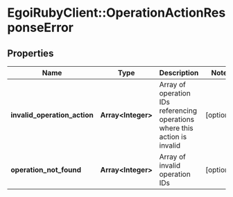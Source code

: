 # EgoiRubyClient::OperationActionResponseError

## Properties
Name | Type | Description | Notes
------------ | ------------- | ------------- | -------------
**invalid_operation_action** | **Array&lt;Integer&gt;** | Array of operation IDs referencing operations where this action is invalid | [optional] 
**operation_not_found** | **Array&lt;Integer&gt;** | Array of invalid operation IDs | [optional] 


